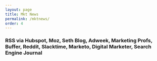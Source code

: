 ```yaml
---
layout: page
title: Mkt News
permalink: /mktnews/
order: 4
---
```


### RSS via Hubspot, Moz, Seth Blog, Adweek, Marketing Profs, Buffer, Reddit, Slacktime, Marketo, Digital Marketer, Search Engine Journal

<!-- start sw-rss-feed code --> 
<script type="text/javascript"> 
<!-- 
rssfeed_url = new Array(); 
rssfeed_url[0]="https://blog.hubspot.com/marketing/rss.xml"; rssfeed_url[1]="https://moz.com/blog/feed"; rssfeed_url[2]="https://seths.blog/feed/atom/"; rssfeed_url[3]="http://rss.marketingprofs.com/marketingprofs"; rssfeed_url[4]="http://www.adweek.com/feed/"; rssfeed_url[5]="https://blog.bufferapp.com/feed"; rssfeed_url[6]="https://www.reddit.com/r/marketing/.rss?format=xml"; rssfeed_url[7]="https://medium.com/feed/slacktime"; rssfeed_url[8]="http://blog.marketo.com/feed"; rssfeed_url[9]="http://www.digitalmarketer.com/feed/"; rssfeed_url[10]="https://www.searchenginejournal.com/feed"; 
rssfeed_frame_width="100%"; 
rssfeed_frame_height="4500"; 
rssfeed_scroll="on"; 
rssfeed_scroll_step="6"; 
rssfeed_scroll_bar="off"; 
rssfeed_target="_blank"; 
rssfeed_font_size="16"; 
rssfeed_font_face=""; 
rssfeed_border="off"; 
rssfeed_css_url="http://codecamp.com.br/css/main.css";
rssfeed_title="on"; 
rssfeed_title_name=""; 
rssfeed_title_bgcolor="#3366ff"; 
rssfeed_title_color="#fff"; 
rssfeed_title_bgimage="http://"; 
rssfeed_footer="off"; 
rssfeed_footer_name="rss feed"; 
rssfeed_footer_bgcolor="#fff"; 
rssfeed_footer_color="#333"; 
rssfeed_footer_bgimage="http://"; 
rssfeed_item_title_length="100"; 
rssfeed_item_title_color="#666"; 
rssfeed_item_bgcolor="#fff"; 
rssfeed_item_bgimage="http://"; 
rssfeed_item_border_bottom="on"; 
rssfeed_item_source_icon="off"; 
rssfeed_item_date="on"; 
rssfeed_item_description="on"; 
rssfeed_item_description_length="800"; 
rssfeed_item_description_color="#666"; 
rssfeed_item_description_link_color="#333"; 
rssfeed_item_description_tag="off"; 
rssfeed_no_items="0"; 
rssfeed_cache = "a9fbf6cf93803a3be7455bd80e8f2701"; 
//--> 
</script> 
<script type="text/javascript" src="http://feed.surfing-waves.com/js/rss-feed.js"></script> 
<!-- end sw-rss-feed code -->

 <div style="width: 100%; margin-bottom: 25px;">
   <!-- AddToAny BEGIN -->
<div class="a2a_kit a2a_kit_size_32 a2a_default_style">
<a class="a2a_dd" href="https://www.addtoany.com/share"></a>
<a class="a2a_button_email"></a>
<a class="a2a_button_facebook"></a>
<a class="a2a_button_whatsapp"></a>
<a class="a2a_button_twitter"></a>
<a class="a2a_button_linkedin"></a>
<a class="a2a_button_google_plus"></a>
<a class="a2a_button_pinterest"></a>
<a class="a2a_button_tumblr"></a>
<a class="a2a_button_google_classroom"></a>
</div>
<script async src="https://static.addtoany.com/menu/page.js"></script>
<!-- AddToAny END -->
</div>